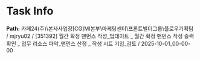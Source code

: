 # Task Info

**Path:** 카페24(주)\본사사업장\[CG]MI본부\마케팅센터\프론트빌더그룹\플로우기획팀 / mjryu02 / [351392] 월간 확정 맨먼스 작성_업데이트 _ 월간 확정 맨먼스 작성 슬랙 확인 _ 업무 리소스 파악_맨먼스 산정 _ 작성 시트 기입_검토 / 2025-10-01_00-00-00


